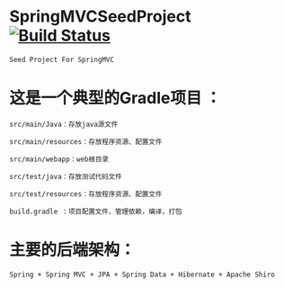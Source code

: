 # SpringMVCSeedProject [![Build Status](https://travis-ci.org/izhangzhihao/SpringMVCSeedProject.svg?branch=master)](https://travis-ci.org/izhangzhihao/SpringMVCSeedProject)

    Seed Project For SpringMVC

# 这是一个典型的Gradle项目 ：

    src/main/Java：存放java源文件

    src/main/resources：存放程序资源、配置文件

    src/main/webapp：web根目录

    src/test/java：存放测试代码文件

    src/test/resources：存放程序资源、配置文件

    build.gradle ：项目配置文件，管理依赖，编译，打包

# 主要的后端架构：
    Spring + Spring MVC + JPA + Spring Data + Hibernate + Apache Shiro

